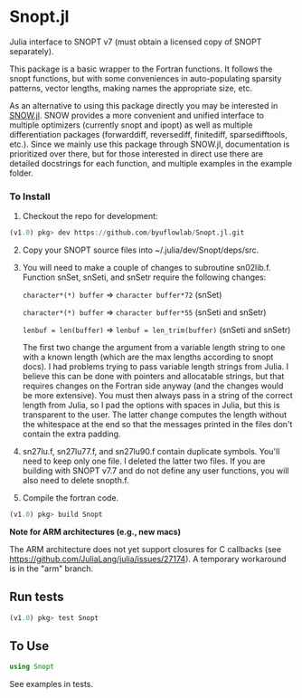 # Snopt.jl

Julia interface to SNOPT v7 (must obtain a licensed copy of SNOPT separately).

This package is a basic wrapper to the Fortran functions. It follows the snopt functions, but with some conveniences in auto-populating sparsity patterns, vector lengths, making names the appropriate size, etc.

As an alternative to using this package directly you may be interested in [SNOW.jl](https://github.com/byuflowlab/SNOW.jl).  SNOW provides a more convenient and unified interface to multiple optimizers (currently snopt and ipopt) as well as multiple differentiation packages (forwarddiff, reversediff, finitediff, sparsedifftools, etc.). Since we mainly use this package through SNOW.jl, documentation is prioritized over there, but for those interested in direct use there are detailed docstrings for each function, and multiple examples in the example folder.


### To Install

1. Checkout the repo for development:
```julia
(v1.0) pkg> dev https://github.com/byuflowlab/Snopt.jl.git
```

2. Copy your SNOPT source files into ~/.julia/dev/Snopt/deps/src.

3. You will need to make a couple of changes to subroutine sn02lib.f. Function snSet, snSeti, and snSetr require the following changes:

    `character*(*) buffer` => `character buffer*72`   (snSet)

    `character*(*) buffer` => `character buffer*55`  (snSeti and snSetr)

    `lenbuf = len(buffer)` => `lenbuf = len_trim(buffer)`  (snSeti and snSetr)

    The first two change the argument from a variable length string to one with a known length (which are the max lengths according to snopt docs).  I had problems trying to pass variable length strings from Julia.  I believe this can be done with pointers and allocatable strings, but that requires changes on the Fortran side anyway (and the changes would be more extensive).  You must then always pass in a string of the correct length from Julia, so I pad the options with spaces in Julia, but this is transparent to the user.  The latter change computes the length without the whitespace at the end so that the messages printed in the files don't contain the extra padding.

4.  sn27lu.f, sn27lu77.f, and sn27lu90.f contain duplicate symbols.  You'll need to keep only one file.  I deleted the latter two files. If you are building with SNOPT v7.7 and do not define any user functions, you will also need to delete snopth.f.

5. Compile the fortran code.
```julia
(v1.0) pkg> build Snopt
```

**Note for ARM architectures (e.g., new macs)**

The ARM architecture does not yet support closures for C callbacks (see https://github.com/JuliaLang/julia/issues/27174).  A temporary workaround is in the "arm" branch.

## Run tests

```julia
(v1.0) pkg> test Snopt
```

## To Use

```julia
using Snopt
```

See examples in tests.
